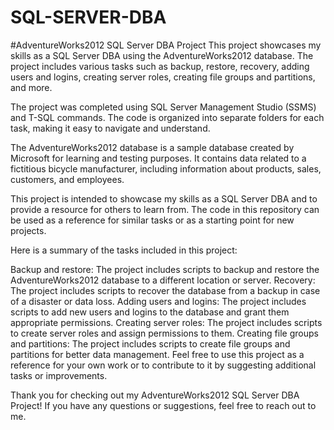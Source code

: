 # SQL-SERVER-DBA
#AdventureWorks2012 SQL Server DBA Project
This project showcases my skills as a SQL Server DBA using the AdventureWorks2012 database. The project includes various tasks such as backup, restore, recovery, adding users and logins, creating server roles, creating file groups and partitions, and more.

The project was completed using SQL Server Management Studio (SSMS) and T-SQL commands. The code is organized into separate folders for each task, making it easy to navigate and understand.

The AdventureWorks2012 database is a sample database created by Microsoft for learning and testing purposes. It contains data related to a fictitious bicycle manufacturer, including information about products, sales, customers, and employees.

This project is intended to showcase my skills as a SQL Server DBA and to provide a resource for others to learn from. The code in this repository can be used as a reference for similar tasks or as a starting point for new projects.

Here is a summary of the tasks included in this project:

Backup and restore: The project includes scripts to backup and restore the AdventureWorks2012 database to a different location or server.
Recovery: The project includes scripts to recover the database from a backup in case of a disaster or data loss.
Adding users and logins: The project includes scripts to add new users and logins to the database and grant them appropriate permissions.
Creating server roles: The project includes scripts to create server roles and assign permissions to them.
Creating file groups and partitions: The project includes scripts to create file groups and partitions for better data management.
Feel free to use this project as a reference for your own work or to contribute to it by suggesting additional tasks or improvements.

Thank you for checking out my AdventureWorks2012 SQL Server DBA Project! If you have any questions or suggestions, feel free to reach out to me.
